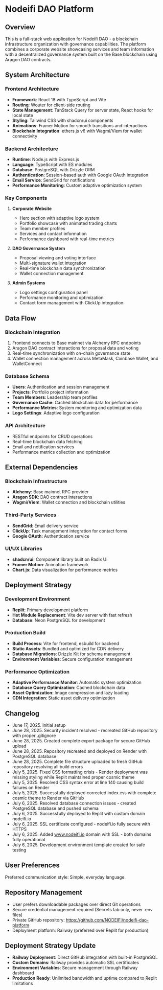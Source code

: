 # Nodeifi DAO Platform

## Overview

This is a full-stack web application for Nodeifi DAO - a blockchain infrastructure organization with governance capabilities. The platform combines a corporate website showcasing services and team information with a decentralized governance system built on the Base blockchain using Aragon DAO contracts.

## System Architecture

### Frontend Architecture
- **Framework**: React 18 with TypeScript and Vite
- **Routing**: Wouter for client-side routing
- **State Management**: TanStack Query for server state, React hooks for local state
- **Styling**: Tailwind CSS with shadcn/ui components
- **Animations**: Framer Motion for smooth transitions and interactions
- **Blockchain Integration**: ethers.js v6 with Wagmi/Viem for wallet connectivity

### Backend Architecture
- **Runtime**: Node.js with Express.js
- **Language**: TypeScript with ES modules
- **Database**: PostgreSQL with Drizzle ORM
- **Authentication**: Session-based auth with Google OAuth integration
- **Email Service**: SendGrid for notifications
- **Performance Monitoring**: Custom adaptive optimization system

### Key Components

1. **Corporate Website**
   - Hero section with adaptive logo system
   - Portfolio showcase with animated trading charts
   - Team member profiles
   - Services and contact information
   - Performance dashboard with real-time metrics

2. **DAO Governance System**
   - Proposal viewing and voting interface
   - Multi-signature wallet integration
   - Real-time blockchain data synchronization
   - Wallet connection management

3. **Admin Systems**
   - Logo settings configuration panel
   - Performance monitoring and optimization
   - Contact form management with ClickUp integration

## Data Flow

### Blockchain Integration
1. Frontend connects to Base mainnet via Alchemy RPC endpoints
2. Aragon DAO contract interactions for proposal data and voting
3. Real-time synchronization with on-chain governance state
4. Wallet connection management across MetaMask, Coinbase Wallet, and WalletConnect

### Database Schema
- **Users**: Authentication and session management
- **Projects**: Portfolio project information
- **Team Members**: Leadership team profiles
- **Governance Cache**: Cached blockchain data for performance
- **Performance Metrics**: System monitoring and optimization data
- **Logo Settings**: Adaptive logo configuration

### API Architecture
- RESTful endpoints for CRUD operations
- Real-time blockchain data fetching
- Email and notification services
- Performance metrics collection and optimization

## External Dependencies

### Blockchain Infrastructure
- **Alchemy**: Base mainnet RPC provider
- **Aragon SDK**: DAO contract interactions
- **Wagmi/Viem**: Wallet connection and blockchain utilities

### Third-Party Services
- **SendGrid**: Email delivery service
- **ClickUp**: Task management integration for contact forms
- **Google OAuth**: Authentication service

### UI/UX Libraries
- **shadcn/ui**: Component library built on Radix UI
- **Framer Motion**: Animation framework
- **Chart.js**: Data visualization for performance metrics

## Deployment Strategy

### Development Environment
- **Replit**: Primary development platform
- **Hot Module Replacement**: Vite dev server with fast refresh
- **Database**: Neon PostgreSQL for development

### Production Build
- **Build Process**: Vite for frontend, esbuild for backend
- **Static Assets**: Bundled and optimized for CDN delivery
- **Database Migrations**: Drizzle Kit for schema management
- **Environment Variables**: Secure configuration management

### Performance Optimization
- **Adaptive Performance Monitor**: Automatic system optimization
- **Database Query Optimization**: Cached blockchain data
- **Asset Optimization**: Image compression and lazy loading
- **CDN Integration**: Static asset delivery optimization

## Changelog

- June 17, 2025. Initial setup
- June 28, 2025. Security incident resolved - recreated GitHub repository with proper .gitignore
- June 28, 2025. Created complete export package for secure GitHub upload
- June 28, 2025. Repository recreated and deployed on Render with PostgreSQL database
- June 28, 2025. Complete file structure uploaded to fresh GitHub repository resolving all build errors
- July 5, 2025. Fixed CSS formatting crisis - Render deployment was missing styling while Replit maintained proper cosmic theme
- July 5, 2025. Resolved CSS syntax error at line 140 causing build failures on Render
- July 5, 2025. Successfully deployed corrected index.css with complete cosmic theme to Render via GitHub
- July 6, 2025. Resolved database connection issues - created PostgreSQL database and pushed schema
- July 6, 2025. Successfully deployed to Replit with custom domain nodeifi.io
- July 6, 2025. SSL certificate configured - nodeifi.io fully secure with HTTPS
- July 6, 2025. Added www.nodeifi.io domain with SSL - both domains fully operational
- July 6, 2025. Development environment template created for safe testing

## User Preferences

Preferred communication style: Simple, everyday language.

## Repository Management
- User prefers downloadable packages over direct Git operations
- Secure credential management required (Secrets tab only, never .env files)
- Private GitHub repository: https://github.com/NODEIFI/nodeifi-dao-platform
- Deployment platform: Railway (preferred over Replit for production)

## Deployment Strategy Update
- **Railway Deployment**: Direct GitHub integration with built-in PostgreSQL
- **Custom Domains**: Railway provides automatic SSL certificates
- **Environment Variables**: Secure management through Railway dashboard
- **Production Ready**: Unlimited bandwidth and uptime compared to Replit limitations